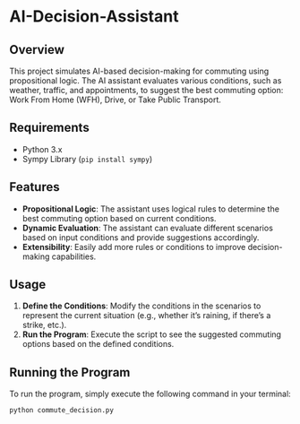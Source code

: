 # AI-Decision-Assistant

## Overview
This project simulates AI-based decision-making for commuting using propositional logic. The AI assistant evaluates various conditions, such as weather, traffic, and appointments, to suggest the best commuting option: Work From Home (WFH), Drive, or Take Public Transport.

## Requirements
- Python 3.x
- Sympy Library (`pip install sympy`)
  
## Features
- **Propositional Logic**: The assistant uses logical rules to determine the best commuting option based on current conditions.
- **Dynamic Evaluation**: The assistant can evaluate different scenarios based on input conditions and provide suggestions accordingly.
- **Extensibility**: Easily add more rules or conditions to improve decision-making capabilities.

## Usage
1. **Define the Conditions**: Modify the conditions in the scenarios to represent the current situation (e.g., whether it’s raining, if there’s a strike, etc.).
2. **Run the Program**: Execute the script to see the suggested commuting options based on the defined conditions.

## Running the Program
To run the program, simply execute the following command in your terminal:

```bash
python commute_decision.py


